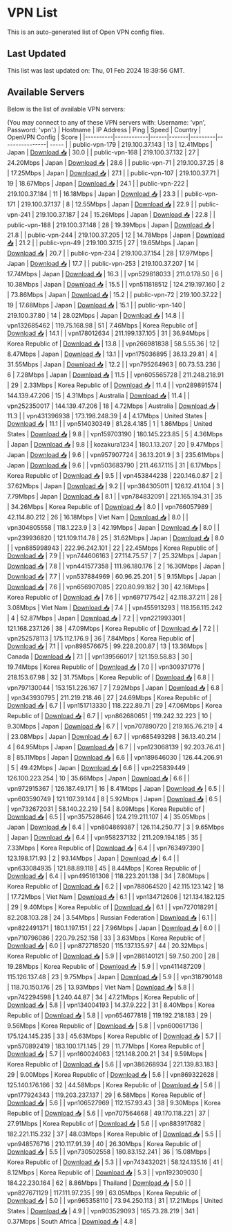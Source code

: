 # VPN List

This is an auto-generated list of Open VPN config files.

## Last Updated

This list was last updated on: Thu, 01 Feb 2024 18:39:56 GMT.

## Available Servers

Below is the list of available VPN servers:

(You may connect to any of these VPN servers with: Username: 'vpn', Password: 'vpn'.)
| Hostname | IP Address | Ping | Speed | Country | OpenVPN Config | Score |
|----------|------------|------|-------|---------|----------------| ----- |
| public-vpn-179 | 219.100.37.143 | 13 | 12.41Mbps | Japan | [Download 📥](./configs/server_0_JP.ovpn) | 30.0 |
| public-vpn-168 | 219.100.37.132 | 27 | 24.20Mbps | Japan | [Download 📥](./configs/server_1_JP.ovpn) | 28.6 |
| public-vpn-71 | 219.100.37.25 | 8 | 17.25Mbps | Japan | [Download 📥](./configs/server_2_JP.ovpn) | 27.1 |
| public-vpn-107 | 219.100.37.71 | 19 | 18.67Mbps | Japan | [Download 📥](./configs/server_3_JP.ovpn) | 24.1 |
| public-vpn-222 | 219.100.37.184 | 11 | 16.18Mbps | Japan | [Download 📥](./configs/server_4_JP.ovpn) | 23.3 |
| public-vpn-171 | 219.100.37.137 | 8 | 12.55Mbps | Japan | [Download 📥](./configs/server_5_JP.ovpn) | 22.9 |
| public-vpn-241 | 219.100.37.187 | 24 | 15.26Mbps | Japan | [Download 📥](./configs/server_6_JP.ovpn) | 22.8 |
| public-vpn-188 | 219.100.37.148 | 28 | 19.39Mbps | Japan | [Download 📥](./configs/server_7_JP.ovpn) | 21.8 |
| public-vpn-244 | 219.100.37.205 | 12 | 14.78Mbps | Japan | [Download 📥](./configs/server_8_JP.ovpn) | 21.2 |
| public-vpn-49 | 219.100.37.15 | 27 | 19.65Mbps | Japan | [Download 📥](./configs/server_9_JP.ovpn) | 20.7 |
| public-vpn-234 | 219.100.37.154 | 28 | 17.97Mbps | Japan | [Download 📥](./configs/server_10_JP.ovpn) | 17.7 |
| public-vpn-253 | 219.100.37.207 | 14 | 17.74Mbps | Japan | [Download 📥](./configs/server_11_JP.ovpn) | 16.3 |
| vpn529818033 | 211.0.178.50 | 6 | 10.38Mbps | Japan | [Download 📥](./configs/server_12_JP.ovpn) | 15.5 |
| vpn511818512 | 124.219.197.160 | 2 | 73.86Mbps | Japan | [Download 📥](./configs/server_13_JP.ovpn) | 15.2 |
| public-vpn-72 | 219.100.37.22 | 19 | 17.68Mbps | Japan | [Download 📥](./configs/server_14_JP.ovpn) | 15.1 |
| public-vpn-140 | 219.100.37.80 | 14 | 28.02Mbps | Japan | [Download 📥](./configs/server_15_JP.ovpn) | 14.8 |
| vpn132685462 | 119.75.168.98 | 51 | 7.46Mbps | Korea Republic of | [Download 📥](./configs/server_16_KR.ovpn) | 14.1 |
| vpn178012634 | 211.199.137.105 | 31 | 36.94Mbps | Korea Republic of | [Download 📥](./configs/server_17_KR.ovpn) | 13.8 |
| vpn266981838 | 58.5.55.36 | 12 | 8.47Mbps | Japan | [Download 📥](./configs/server_18_JP.ovpn) | 13.1 |
| vpn175036895 | 36.13.29.81 | 4 | 31.55Mbps | Japan | [Download 📥](./configs/server_19_JP.ovpn) | 12.2 |
| vpn795264963 | 60.73.53.236 | 6 | 7.28Mbps | Japan | [Download 📥](./configs/server_20_JP.ovpn) | 11.5 |
| vpn605565728 | 211.248.218.91 | 29 | 2.33Mbps | Korea Republic of | [Download 📥](./configs/server_21_KR.ovpn) | 11.4 |
| vpn289891574 | 144.139.47.206 | 15 | 4.31Mbps | Australia | [Download 📥](./configs/server_22_AU.ovpn) | 11.4 |
| vpn252350017 | 144.139.47.206 | 18 | 4.72Mbps | Australia | [Download 📥](./configs/server_23_AU.ovpn) | 11.3 |
| vpn431396938 | 173.198.248.39 | 4 | 4.17Mbps | United States | [Download 📥](./configs/server_24_US.ovpn) | 11.1 |
| vpn514030349 | 81.28.4.185 | 1 | 1.86Mbps | United States | [Download 📥](./configs/server_25_US.ovpn) | 9.8 |
| vpn159703190 | 180.145.223.85 | 5 | 4.36Mbps | Japan | [Download 📥](./configs/server_26_JP.ovpn) | 9.8 |
| kozakura1234 | 180.1.13.207 | 20 | 9.47Mbps | Japan | [Download 📥](./configs/server_27_JP.ovpn) | 9.6 |
| vpn957907724 | 36.13.201.9 | 3 | 235.61Mbps | Japan | [Download 📥](./configs/server_28_JP.ovpn) | 9.6 |
| vpn503683790 | 211.46.17.115 | 31 | 6.17Mbps | Korea Republic of | [Download 📥](./configs/server_29_KR.ovpn) | 9.5 |
| vpn453844238 | 220.146.0.87 | 2 | 37.62Mbps | Japan | [Download 📥](./configs/server_30_JP.ovpn) | 9.2 |
| vpn384305011 | 126.12.41.104 | 3 | 7.79Mbps | Japan | [Download 📥](./configs/server_31_JP.ovpn) | 8.1 |
| vpn784832091 | 221.165.194.31 | 35 | 34.26Mbps | Korea Republic of | [Download 📥](./configs/server_32_KR.ovpn) | 8.0 |
| vpn766057989 | 42.114.80.212 | 26 | 16.18Mbps | Viet Nam | [Download 📥](./configs/server_33_VN.ovpn) | 8.0 |
| vpn304805558 | 118.1.223.9 | 3 | 42.19Mbps | Japan | [Download 📥](./configs/server_34_JP.ovpn) | 8.0 |
| vpn239936820 | 121.109.114.78 | 25 | 31.62Mbps | Japan | [Download 📥](./configs/server_35_JP.ovpn) | 8.0 |
| vpn885998943 | 222.96.242.101 | 22 | 22.45Mbps | Korea Republic of | [Download 📥](./configs/server_36_KR.ovpn) | 7.9 |
| vpn744606163 | 27.114.75.57 | 7 | 25.32Mbps | Japan | [Download 📥](./configs/server_37_JP.ovpn) | 7.8 |
| vpn441577358 | 111.96.180.176 | 2 | 16.30Mbps | Japan | [Download 📥](./configs/server_38_JP.ovpn) | 7.7 |
| vpn537884969 | 60.96.25.201 | 5 | 9.15Mbps | Japan | [Download 📥](./configs/server_39_JP.ovpn) | 7.6 |
| vpn656907085 | 220.80.99.182 | 30 | 42.16Mbps | Korea Republic of | [Download 📥](./configs/server_40_KR.ovpn) | 7.6 |
| vpn697177542 | 42.118.37.211 | 28 | 3.08Mbps | Viet Nam | [Download 📥](./configs/server_41_VN.ovpn) | 7.4 |
| vpn455913293 | 118.156.115.242 | 4 | 52.87Mbps | Japan | [Download 📥](./configs/server_42_JP.ovpn) | 7.2 |
| vpn221993301 | 121.168.237.126 | 38 | 47.09Mbps | Korea Republic of | [Download 📥](./configs/server_43_KR.ovpn) | 7.2 |
| vpn252578113 | 175.112.176.9 | 36 | 7.84Mbps | Korea Republic of | [Download 📥](./configs/server_44_KR.ovpn) | 7.1 |
| vpn898576675 | 99.228.200.87 | 13 | 13.36Mbps | Canada | [Download 📥](./configs/server_45_CA.ovpn) | 7.1 |
| vpn139566017 | 121.159.58.83 | 30 | 19.74Mbps | Korea Republic of | [Download 📥](./configs/server_46_KR.ovpn) | 7.0 |
| vpn309371776 | 218.153.67.98 | 32 | 31.75Mbps | Korea Republic of | [Download 📥](./configs/server_47_KR.ovpn) | 6.8 |
| vpn797130044 | 153.151.226.167 | 7 | 7.92Mbps | Japan | [Download 📥](./configs/server_48_JP.ovpn) | 6.8 |
| vpn343930795 | 211.219.218.46 | 27 | 24.69Mbps | Korea Republic of | [Download 📥](./configs/server_49_KR.ovpn) | 6.7 |
| vpn151713330 | 118.222.89.71 | 29 | 47.06Mbps | Korea Republic of | [Download 📥](./configs/server_50_KR.ovpn) | 6.7 |
| vpn862680651 | 119.242.32.223 | 10 | 9.30Mbps | Japan | [Download 📥](./configs/server_51_JP.ovpn) | 6.7 |
| vpn707890720 | 219.165.76.219 | 4 | 23.08Mbps | Japan | [Download 📥](./configs/server_52_JP.ovpn) | 6.7 |
| vpn685493298 | 36.13.40.214 | 4 | 64.95Mbps | Japan | [Download 📥](./configs/server_53_JP.ovpn) | 6.7 |
| vpn123068139 | 92.203.76.41 | 8 | 85.11Mbps | Japan | [Download 📥](./configs/server_54_JP.ovpn) | 6.6 |
| vpn189646030 | 126.44.206.91 | 5 | 49.42Mbps | Japan | [Download 📥](./configs/server_55_JP.ovpn) | 6.6 |
| vpn225839449 | 126.100.223.254 | 10 | 35.66Mbps | Japan | [Download 📥](./configs/server_56_JP.ovpn) | 6.6 |
| vpn972915367 | 126.187.49.171 | 16 | 8.41Mbps | Japan | [Download 📥](./configs/server_57_JP.ovpn) | 6.5 |
| vpn603590749 | 121.107.39.144 | 8 | 5.92Mbps | Japan | [Download 📥](./configs/server_58_JP.ovpn) | 6.5 |
| vpn732672031 | 58.140.22.219 | 54 | 8.09Mbps | Korea Republic of | [Download 📥](./configs/server_59_KR.ovpn) | 6.5 |
| vpn357528646 | 124.219.211.107 | 4 | 35.05Mbps | Japan | [Download 📥](./configs/server_60_JP.ovpn) | 6.4 |
| vpn804869387 | 126.114.250.77 | 3 | 9.65Mbps | Japan | [Download 📥](./configs/server_61_JP.ovpn) | 6.4 |
| vpn958237132 | 211.209.194.185 | 35 | 7.33Mbps | Korea Republic of | [Download 📥](./configs/server_62_KR.ovpn) | 6.4 |
| vpn763497390 | 123.198.171.93 | 2 | 93.14Mbps | Japan | [Download 📥](./configs/server_63_JP.ovpn) | 6.4 |
| vpn633084935 | 121.88.89.118 | 45 | 8.44Mbps | Korea Republic of | [Download 📥](./configs/server_64_KR.ovpn) | 6.4 |
| vpn495161308 | 118.223.201.138 | 34 | 7.80Mbps | Korea Republic of | [Download 📥](./configs/server_65_KR.ovpn) | 6.2 |
| vpn788064520 | 42.115.123.142 | 18 | 17.72Mbps | Viet Nam | [Download 📥](./configs/server_66_VN.ovpn) | 6.1 |
| vpn134712606 | 121.134.182.125 | 29 | 9.40Mbps | Korea Republic of | [Download 📥](./configs/server_67_KR.ovpn) | 6.1 |
| vpn727018291 | 82.208.103.28 | 24 | 3.54Mbps | Russian Federation | [Download 📥](./configs/server_68_RU.ovpn) | 6.1 |
| vpn822491371 | 180.1.197.151 | 22 | 7.96Mbps | Japan | [Download 📥](./configs/server_69_JP.ovpn) | 6.0 |
| vpn710796086 | 220.79.252.158 | 33 | 3.63Mbps | Korea Republic of | [Download 📥](./configs/server_70_KR.ovpn) | 6.0 |
| vpn872718520 | 115.137.135.97 | 44 | 20.32Mbps | Korea Republic of | [Download 📥](./configs/server_71_KR.ovpn) | 5.9 |
| vpn286140121 | 59.7.50.200 | 28 | 19.28Mbps | Korea Republic of | [Download 📥](./configs/server_72_KR.ovpn) | 5.9 |
| vpn411487209 | 115.126.137.48 | 23 | 9.75Mbps | Japan | [Download 📥](./configs/server_73_JP.ovpn) | 5.9 |
| vpn318790148 | 118.70.150.176 | 25 | 13.93Mbps | Viet Nam | [Download 📥](./configs/server_74_VN.ovpn) | 5.8 |
| vpn742294598 | 1.240.44.87 | 34 | 47.21Mbps | Korea Republic of | [Download 📥](./configs/server_75_KR.ovpn) | 5.8 |
| vpn134004193 | 14.37.9.222 | 31 | 8.40Mbps | Korea Republic of | [Download 📥](./configs/server_76_KR.ovpn) | 5.8 |
| vpn654677818 | 119.192.218.183 | 29 | 9.56Mbps | Korea Republic of | [Download 📥](./configs/server_77_KR.ovpn) | 5.8 |
| vpn600617136 | 175.124.145.235 | 33 | 45.63Mbps | Korea Republic of | [Download 📥](./configs/server_78_KR.ovpn) | 5.7 |
| vpn570892419 | 183.100.171.145 | 29 | 11.77Mbps | Korea Republic of | [Download 📥](./configs/server_79_KR.ovpn) | 5.7 |
| vpn160024063 | 121.148.200.21 | 34 | 9.59Mbps | Korea Republic of | [Download 📥](./configs/server_80_KR.ovpn) | 5.6 |
| vpn386268934 | 221.139.83.183 | 29 | 9.00Mbps | Korea Republic of | [Download 📥](./configs/server_81_KR.ovpn) | 5.6 |
| vpn869322628 | 125.140.176.166 | 32 | 44.58Mbps | Korea Republic of | [Download 📥](./configs/server_82_KR.ovpn) | 5.6 |
| vpn177924343 | 119.203.237.137 | 29 | 6.58Mbps | Korea Republic of | [Download 📥](./configs/server_83_KR.ovpn) | 5.6 |
| vpn106527969 | 112.157.93.43 | 38 | 9.30Mbps | Korea Republic of | [Download 📥](./configs/server_84_KR.ovpn) | 5.6 |
| vpn707564668 | 49.170.118.221 | 37 | 27.91Mbps | Korea Republic of | [Download 📥](./configs/server_85_KR.ovpn) | 5.6 |
| vpn883917682 | 182.221.115.232 | 37 | 48.03Mbps | Korea Republic of | [Download 📥](./configs/server_86_KR.ovpn) | 5.5 |
| vpn948576716 | 210.117.91.39 | 40 | 26.30Mbps | Korea Republic of | [Download 📥](./configs/server_87_KR.ovpn) | 5.5 |
| vpn730502558 | 180.83.152.241 | 36 | 15.08Mbps | Korea Republic of | [Download 📥](./configs/server_88_KR.ovpn) | 5.3 |
| vpn743432021 | 58.124.135.16 | 41 | 8.12Mbps | Korea Republic of | [Download 📥](./configs/server_89_KR.ovpn) | 5.3 |
| vpn192309030 | 184.22.230.164 | 62 | 8.86Mbps | Thailand | [Download 📥](./configs/server_90_TH.ovpn) | 5.0 |
| vpn827671129 | 117.111.97.235 | 99 | 63.05Mbps | Korea Republic of | [Download 📥](./configs/server_91_KR.ovpn) | 5.0 |
| vpn965358110 | 73.94.250.113 | 31 | 17.21Mbps | United States | [Download 📥](./configs/server_92_US.ovpn) | 4.9 |
| vpn903529093 | 165.73.28.219 | 341 | 0.37Mbps | South Africa | [Download 📥](./configs/server_93_ZA.ovpn) | 4.8 |
